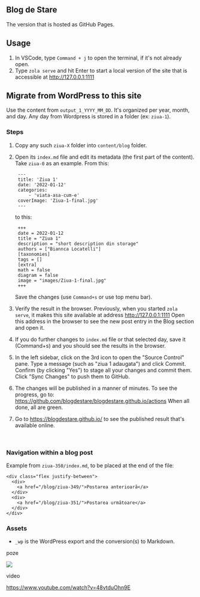 ## Blog de Stare

The version that is hosted as GitHub Pages.

## Usage

1. In VSCode, type `Command + j` to open the terminal, if it's not already open.
2. Type `zola serve` and hit Enter to start a local version of the site
   that is accessible at http://127.0.0.1:1111

## Migrate from WordPress to this site

Use the content from `output_1_YYYY_MM_DD`. It's organized per year, month, and day.
Any day from Wordpress is stored in a folder (ex: `ziua-1`).

### Steps

1. Copy any such `ziua-X` folder into `content/blog` folder.

2. Open its `index.md` file and edit its metadata (the first part of the content).
   Take `ziua-0` as an example.
   From this:
   ```
    ---
    title: 'Ziua 1'
    date: '2022-01-12'
    categories:
        - 'viata-asa-cum-e'
    coverImage: 'Ziua-1-final.jpg'
    ---
   ```
   to this:
   ```
    +++
    date = 2022-01-12
    title = "Ziua 1"
    description = "short description din storage"
    authors = ["Biannca Locatelli"]
    [taxonomies]
    tags = []
    [extra]
    math = false
    diagram = false
    image = "images/Ziua-1-final.jpg"
    +++
   ```
   Save the changes (use `Command+s` or use top menu bar).

3. Verify the result in the browser.
   Previously, when you started `zola serve`, it makes this site
   available at address http://127.0.0.1:1111
   Open this address in the browser to see the new post entry in the Blog section and open it.

4. If you do further changes to `index.md` file or that selected day,
   save it (Command+s) and you should see the results in the browser.

5. In the left sidebar, click on the 3rd icon to open the "Source Control" pane.
   Type a message (such as "ziua 1 adaugata") and click Commit.
   Confirm (by clicking "Yes") to stage all your changes and commit them.
   Click "Sync Changes" to push them to GitHub.

6. The changes will be published in a manner of minutes.
   To see the progress, go to:
   https://github.com/blogdestare/blogdestare.github.io/actions
   When all done, all are green.

7. Go to https://blogdestare.github.io/ to see the published result
   that's available online.

<br/>

### Navigation within a blog post

Example from `ziua-350/index.md`, to be placed at the end of the file:

```
<div class="flex justify-between">
  <div>
    <a href="/blog/ziua-349/">Postarea anterioară</a>
  </div>
  <div>
    <a href="/blog/ziua-351/">Postarea următoare</a>
  </div>
</div>
```

### Assets

-   `_wp` is the WordPress export and the conversion(s) to Markdown.


poze

<div class="mtflex justify-center">
  <img src="images/ziua-63-1.jpeg" />
</div>

video

<a href="https://www.youtube.com/watch?v=48vtduOhn9E" target="_blank">https://www.youtube.com/watch?v=48vtduOhn9E</a>